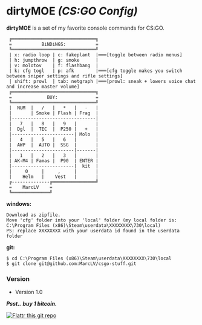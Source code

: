 dirtyMOE *(CS:GO Config)*
======
**dirtyMOE** is a set of my favorite console commands for CS:GO.
```
 ╔═══════════════════════════════╗ 
 =           BiNDiNGS:           = 
 ╚═══════════════════════════════╝ 
 | x: radio loop | c: fakeplant  |═══[toggle between radio menus] 
 | h: jumpthrow  | g: smoke      | 
 | v: molotov    | f: flashbang  |
 | k: cfg togl   | p: afk        |═══[cfg toggle makes you switch between sniper settings and rifle settings]
 | shift: prowl  | tab: netgraph |═══[prowl: sneak + lowers voice chat and increase master volume]
 ╔═══════════════════════════════╗ 
 =             BUY:              = 
 ╚═══════════════════════════════╝ 
 |  NUM  |   /   |   *   |   -   | 
 |       | Smoke | Flash | Frag  | 
 |-------------------------------| 
 |   7   |   8   |   9   |       | 
 |  Dgl  |  TEC  |  P250 |   +   | 
 |-----------------------| Molo  | 
 |   4   |   5   |   6   |       | 
 |  AWP  |  AUTO |  SSG  |       | 
 |-----------------------|-------| 
 |   1   |   2   |   3   |       | 
 | AK-M4 | Famas |  P90  | ENTER | 
 |-----------------------|  kit  | 
 |     0     |     ,     |       | 
 |    Helm   |    Vest   |       | 
 ╔--------------╔════════════════╝ 
 =    MarcLV    = 
 ╚══════════════╝ 
```
**windows:**
```
Download as zipfile.
Move 'cfg' folder into your 'local' folder (my local folder is: C:\Program Files (x86)\Steam\userdata\XXXXXXXX\730\local)
PS: replace XXXXXXXX with your userdata id found in the userdata folder
```
**git:**
```
$ cd C:\Program Files (x86)\Steam\userdata\XXXXXXXX\730\local
$ git clone git@github.com:MarcLV/csgo-stuff.git
```
### Version 
* Version 1.0

***Psst..*** 
***buy 1 bitcoin.***


[![Flattr this git repo](http://api.flattr.com/button/flattr-badge-large.png)](https://flattr.com/submit/auto?user_id=username&url=https://github.com/username/sw-name&title=sw-name&language=&tags=github&category=software) 
